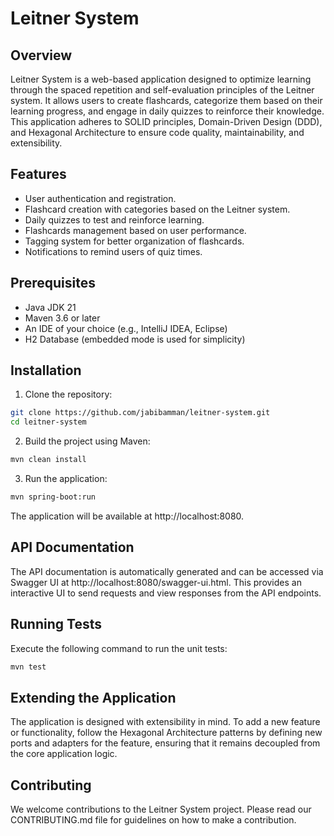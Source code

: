 # Leitner System

## Overview

Leitner System is a web-based application designed to optimize learning through the spaced repetition and self-evaluation principles of the Leitner system. It allows users to create flashcards, categorize them based on their learning progress, and engage in daily quizzes to reinforce their knowledge. This application adheres to SOLID principles, Domain-Driven Design (DDD), and Hexagonal Architecture to ensure code quality, maintainability, and extensibility.

## Features

- User authentication and registration.
- Flashcard creation with categories based on the Leitner system.
- Daily quizzes to test and reinforce learning.
- Flashcards management based on user performance.
- Tagging system for better organization of flashcards.
- Notifications to remind users of quiz times.

## Prerequisites

- Java JDK 21
- Maven 3.6 or later
- An IDE of your choice (e.g., IntelliJ IDEA, Eclipse)
- H2 Database (embedded mode is used for simplicity)

## Installation

1. Clone the repository:

```bash
git clone https://github.com/jabibamman/leitner-system.git
cd leitner-system
```

2. Build the project using Maven:

```bash
mvn clean install
```

3. Run the application:

```bash
mvn spring-boot:run
```

The application will be available at http://localhost:8080.

## API Documentation

The API documentation is automatically generated and can be accessed via Swagger UI at http://localhost:8080/swagger-ui.html.
This provides an interactive UI to send requests and view responses from the API endpoints.

## Running Tests

Execute the following command to run the unit tests:

```bash
mvn test
```

## Extending the Application

The application is designed with extensibility in mind. To add a new feature or functionality, follow the Hexagonal Architecture patterns by defining new ports and adapters for the feature, ensuring that it remains decoupled from the core application logic.

## Contributing

We welcome contributions to the Leitner System project. Please read our CONTRIBUTING.md file for guidelines on how to make a contribution.
